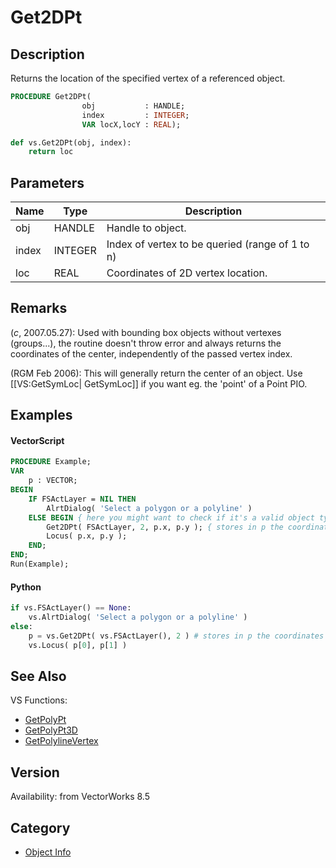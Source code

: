 # Get2DPt

## Description
Returns the location of the specified vertex of a referenced object.

```pascal
PROCEDURE Get2DPt(
				obj           : HANDLE;
				index         : INTEGER;
				VAR locX,locY : REAL);
```

```python
def vs.Get2DPt(obj, index):
    return loc
```

## Parameters
|Name|Type|Description|
|---|---|---|
|obj|HANDLE|Handle to object.|
|index|INTEGER|Index of vertex to be queried (range of 1 to n)|
|loc|REAL|Coordinates of 2D vertex  location.|

## Remarks
(*_c_*, 2007.05.27): Used with bounding box objects without vertexes (groups...), the routine doesn't throw error and always returns the coordinates of the center, independently of the passed vertex index.

(RGM Feb 2006): This will generally return the center of an object. Use [[VS:GetSymLoc| GetSymLoc]] if you want eg. the 'point' of a Point PIO.

## Examples
#### VectorScript ####
```pascal
PROCEDURE Example;
VAR
    p : VECTOR;
BEGIN
    IF FSActLayer = NIL THEN
        AlrtDialog( 'Select a polygon or a polyline' )
    ELSE BEGIN { here you might want to check if it's a valid object type }
        Get2DPt( FSActLayer, 2, p.x, p.y ); { stores in p the coordinates of vtx 2 }
        Locus( p.x, p.y );
    END;
END;
Run(Example);
```
#### Python ####
```python
if vs.FSActLayer() == None:
    vs.AlrtDialog( 'Select a polygon or a polyline' )
else:
    p = vs.Get2DPt( vs.FSActLayer(), 2 ) # stores in p the coordinates of vtx 2
    vs.Locus( p[0], p[1] )
```

## See Also
VS Functions:
* [GetPolyPt](GetPolyPt.md)
* [GetPolyPt3D](GetPolyPt3D.md)
* [GetPolylineVertex](GetPolylineVertex.md)

## Version
Availability: from VectorWorks 8.5

## Category
* [Object Info](../Categories/Object%20Info.md)
